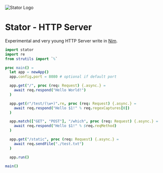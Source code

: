 ![Stator Logo](https://raw.githubusercontent.com/mrhdias/StatorHTTPServer/master/logo.png)

# Stator - HTTP Server
Experimental and very young HTTP Server write in [Nim](https://nim-lang.org/).

```nim
import stator
import re
from strutils import `%`

proc main() =
  let app = newApp()
  app.config.port = 8080 # optional if default port

  app.get("/", proc (req: Request) {.async.} =
    await req.respond("Hello World!")
  )

  app.get(r"/test/(\w+)".re, proc (req: Request) {.async.} =
    await req.respond("Hello $1!" % req.regexCaptures[0])
  )

  app.match(["GET", "POST"], "/which", proc (req: Request) {.async.} =
    await req.respond("Hello $1!" % $req.reqMethod)
  )

  app.get("/static", proc (req: Request) {.async.} =
    await req.sendFile("./test.txt")
  )

  app.run()

main()
```
